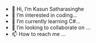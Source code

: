 - 👋 Hi, I’m Kasun Satharasinghe
- 👀 I’m interested in coding...
- 🌱 I’m currently learning C#...
- 💞️ I’m looking to collaborate on ...
- 📫 How to reach me ...

<!---
Transx-ksatharasinghe/Transx-ksatharasinghe is a ✨ special ✨ repository because its `README.md` (this file) appears on your GitHub profile.
You can click the Preview link to take a look at your changes.
--->
